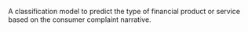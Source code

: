 A classification model to predict the type of financial product or service based on the consumer complaint narrative.
